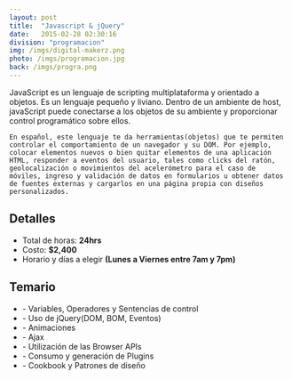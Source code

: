 ```yaml
---
layout: post
title:  "Javascript & jQuery"
date:   2015-02-28 02:30:16
division: "programacion"
img: /imgs/digital-makerz.png
photo: /imgs/programacion.jpg
back: /imgs/progra.png 
---
```

<div class="aside aside-1">
	JavaScript es un lenguaje de scripting multiplataforma y orientado a objetos. Es un lenguaje pequeño y liviano. Dentro de un ambiente de host, javaScript puede conectarse a los objetos de su ambiente y proporcionar control programático sobre ellos.

	En español, este lenguaje te da herramientas(objetos) que te permiten controlar el comportamiento de un navegador y su DOM. Por ejemplo, colocar elementos nuevos o bien quitar elementos de una aplicación HTML, responder a eventos del usuario, tales como clicks del ratón, geolocalización o movimientos del acelerómetro para el caso de móviles, ingreso y validación de datos en formularios u obtener datos de fuentes externas y cargarlos en una página propia con diseños personalizados.
</div>
<div class="main">
	<h2>Detalles</h2>
	<ul>
		<li>Total de horas: <strong>24hrs</strong></li>
		<li>Costo: <strong>$2,400</strong></li>
		<li>Horario y días a elegir <strong>(Lunes a Viernes entre 7am y 7pm)</strong></li>
	</ul>
</div>
<div class="aside aside-2">
	<h2>Temario</h2>
	<ul>
		<li>- Variables, Operadores y Sentencias de control</li>
		<li>- Uso de jQuery(DOM, BOM, Eventos)</li>
		<li>- Animaciones</li>
		<li>- Ajax</li>
		<li>- Utilización de las Browser APIs</li>
		<li>- Consumo y generación de Plugins</li>
		<li>- Cookbook y Patrones de diseño</li>
	</ul>
</div>